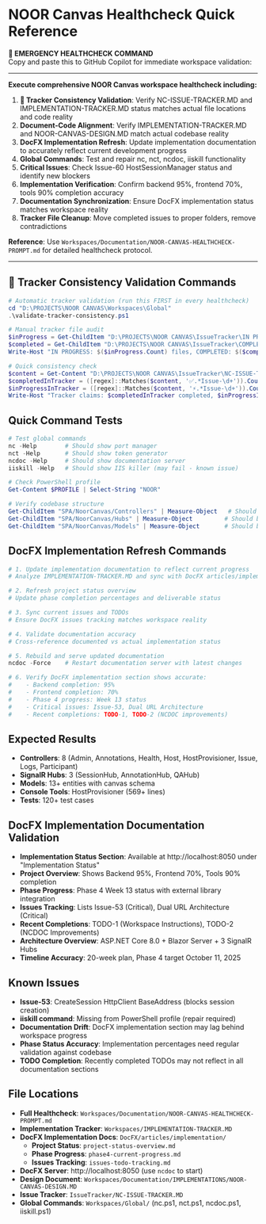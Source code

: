 # NOOR Canvas Healthcheck Quick Reference

**🚨 EMERGENCY HEALTHCHECK COMMAND**  
Copy and paste this to GitHub Copilot for immediate workspace validation:

---

**Execute comprehensive NOOR Canvas workspace healthcheck including:**
1. **🧹 Tracker Consistency Validation**: Verify NC-ISSUE-TRACKER.MD and IMPLEMENTATION-TRACKER.MD status matches actual file locations and code reality
2. **Document-Code Alignment**: Verify IMPLEMENTATION-TRACKER.MD and NOOR-CANVAS-DESIGN.MD match actual codebase reality
3. **DocFX Implementation Refresh**: Update implementation documentation to accurately reflect current development progress
4. **Global Commands**: Test and repair nc, nct, ncdoc, iiskill functionality  
5. **Critical Issues**: Check Issue-60 HostSessionManager status and identify new blockers
6. **Implementation Verification**: Confirm backend 95%, frontend 70%, tools 90% completion accuracy
7. **Documentation Synchronization**: Ensure DocFX implementation status matches workspace reality
8. **Tracker File Cleanup**: Move completed issues to proper folders, remove contradictions

**Reference**: Use `Workspaces/Documentation/NOOR-CANVAS-HEALTHCHECK-PROMPT.md` for detailed healthcheck protocol.

---

## **🧹 Tracker Consistency Validation Commands**

```powershell
# Automatic tracker validation (run this FIRST in every healthcheck)
cd "D:\PROJECTS\NOOR CANVAS\Workspaces\Global"
.\validate-tracker-consistency.ps1

# Manual tracker file audit
$inProgress = Get-ChildItem "D:\PROJECTS\NOOR CANVAS\IssueTracker\IN PROGRESS" | Measure-Object
$completed = Get-ChildItem "D:\PROJECTS\NOOR CANVAS\IssueTracker\COMPLETED" | Measure-Object
Write-Host "IN PROGRESS: $($inProgress.Count) files, COMPLETED: $($completed.Count) files"

# Quick consistency check
$content = Get-Content "D:\PROJECTS\NOOR CANVAS\IssueTracker\NC-ISSUE-TRACKER.MD" -Raw
$completedInTracker = ([regex]::Matches($content, '✅.*Issue-\d+')).Count
$inProgressInTracker = ([regex]::Matches($content, '⚡.*Issue-\d+')).Count
Write-Host "Tracker claims: $completedInTracker completed, $inProgressInTracker in progress"
```

## **Quick Command Tests**

```powershell
# Test global commands
nc -Help        # Should show port manager
nct -Help       # Should show token generator  
ncdoc -Help     # Should show documentation server
iiskill -Help   # Should show IIS killer (may fail - known issue)

# Check PowerShell profile
Get-Content $PROFILE | Select-String "NOOR"

# Verify codebase structure
Get-ChildItem "SPA/NoorCanvas/Controllers" | Measure-Object   # Should be 8
Get-ChildItem "SPA/NoorCanvas/Hubs" | Measure-Object         # Should be 3  
Get-ChildItem "SPA/NoorCanvas/Models" | Measure-Object       # Should be 13+
```

## **DocFX Implementation Refresh Commands**

```powershell
# 1. Update implementation documentation to reflect current progress
# Analyze IMPLEMENTATION-TRACKER.MD and sync with DocFX articles/implementation/

# 2. Refresh project status overview
# Update phase completion percentages and deliverable status

# 3. Sync current issues and TODOs
# Ensure DocFX issues tracking matches workspace reality

# 4. Validate documentation accuracy
# Cross-reference documented vs actual implementation status

# 5. Rebuild and serve updated documentation
ncdoc -Force    # Restart documentation server with latest changes

# 6. Verify DocFX implementation section shows accurate:
#    - Backend completion: 95%
#    - Frontend completion: 70% 
#    - Phase 4 progress: Week 13 status
#    - Critical issues: Issue-53, Dual URL Architecture
#    - Recent completions: TODO-1, TODO-2 (NCDOC improvements)
```

## **Expected Results**
- **Controllers**: 8 (Admin, Annotations, Health, Host, HostProvisioner, Issue, Logs, Participant)
- **SignalR Hubs**: 3 (SessionHub, AnnotationHub, QAHub)
- **Models**: 13+ entities with canvas schema
- **Console Tools**: HostProvisioner (569+ lines)
- **Tests**: 120+ test cases

## **DocFX Implementation Documentation Validation**
- **Implementation Status Section**: Available at http://localhost:8050 under "Implementation Status"
- **Project Overview**: Shows Backend 95%, Frontend 70%, Tools 90% completion
- **Phase Progress**: Phase 4 Week 13 status with external library integration
- **Issues Tracking**: Lists Issue-53 (Critical), Dual URL Architecture (Critical)
- **Recent Completions**: TODO-1 (Workspace Instructions), TODO-2 (NCDOC Improvements)
- **Architecture Overview**: ASP.NET Core 8.0 + Blazor Server + 3 SignalR Hubs
- **Timeline Accuracy**: 20-week plan, Phase 4 target October 11, 2025

## **Known Issues**
- **Issue-53**: CreateSession HttpClient BaseAddress (blocks session creation)
- **iiskill command**: Missing from PowerShell profile (repair required)
- **Documentation Drift**: DocFX implementation section may lag behind workspace progress
- **Phase Status Accuracy**: Implementation percentages need regular validation against codebase
- **TODO Completion**: Recently completed TODOs may not reflect in all documentation sections

## **File Locations**
- **Full Healthcheck**: `Workspaces/Documentation/NOOR-CANVAS-HEALTHCHECK-PROMPT.md`
- **Implementation Tracker**: `Workspaces/IMPLEMENTATION-TRACKER.MD`
- **DocFX Implementation Docs**: `DocFX/articles/implementation/`
  - **Project Status**: `project-status-overview.md`
  - **Phase Progress**: `phase4-current-progress.md`  
  - **Issues Tracking**: `issues-todo-tracking.md`
- **DocFX Server**: http://localhost:8050 (use `ncdoc` to start)
- **Design Document**: `Workspaces/Documentation/IMPLEMENTATIONS/NOOR-CANVAS-DESIGN.MD`
- **Issue Tracker**: `IssueTracker/NC-ISSUE-TRACKER.MD`
- **Global Commands**: `Workspaces/Global/` (nc.ps1, nct.ps1, ncdoc.ps1, iiskill.ps1)
